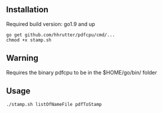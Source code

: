 ## Installation

Required build version: go1.9 and up

	go get github.com/hhrutter/pdfcpu/cmd/...
	chmod +x stamp.sh

## Warning

Requires the binary pdfcpu to be in the $HOME/go/bin/   folder

## Usage

    ./stamp.sh listOfNameFile pdfToStamp
